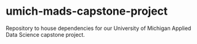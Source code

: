 # umich-mads-capstone-project
Repository to house dependencies for our University of Michigan Applied Data Science capstone project.
